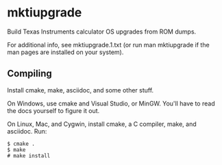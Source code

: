 # mktiupgrade

Build Texas Instruments calculator OS upgrades from ROM dumps.

For additional info, see mktiupgrade.1.txt (or run man mktiupgrade if the man
pages are installed on your system).

## Compiling

Install cmake, make, asciidoc, and some other stuff.

On Windows, use cmake and Visual Studio, or MinGW. You'll have to read the docs
yourself to figure it out.

On Linux, Mac, and Cygwin, install cmake, a C compiler, make, and asciidoc. Run:

    $ cmake .
    $ make
    # make install
